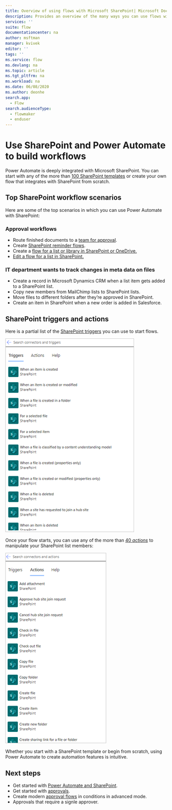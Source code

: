 ```yaml
---
title: Overview of using flows with Microsoft SharePoint| Microsoft Docs
description: Provides an overview of the many ways you can use flows with SharePoint lists and files.
services: ''
suite: flow
documentationcenter: na
author: msftman
manager: kvivek
editor: ''
tags: ''
ms.service: flow
ms.devlang: na
ms.topic: article
ms.tgt_pltfrm: na
ms.workload: na
ms.date: 06/08/2020
ms.author: deonhe
search.app: 
  - Flow
search.audienceType: 
  - flowmaker
  - enduser
---
```

# Use SharePoint and Power Automate to build workflows

Power Automate is deeply integrated with Microsoft SharePoint. You can start with any of the more than [100 SharePoint templates](https://flow.microsoft.com/templates/) or create your own flow that integrates with SharePoint from scratch.

## Top SharePoint workflow scenarios

Here are some of the top scenarios in which you can use Power Automate with SharePoint:

### Approval workflows

- Route finished documents to a [team for approval](./customize-sharepoint-page-approvals.md).
- Create [SharePoint reminder flows](create-sharepoint-reminder-flows.md).
- Create a [flow for a list or library in SharePoint or OneDrive.](https://support.microsoft.com/office/create-a-flow-for-a-list-or-library-in-sharepoint-or-onedrive-a9c3e03b-0654-46af-a254-20252e580d01)
- [Edit a flow for a list in SharePoint.](https://support.microsoft.com/office/edit-a-flow-for-a-list-in-sharepoint-b6678daa-2c82-44eb-be3f-2a9cb56301e8)


### IT department wants to track changes in meta data on files

- Create a record in Microsoft Dynamics CRM when a list item gets added to a SharePoint list.
- Copy new members from MailChimp lists to SharePoint lists.
- Move files to different folders after they’re approved in SharePoint.
- Create an item in SharePoint when a new order is added in Salesforce.


## SharePoint triggers and actions

Here is a partial list of the [SharePoint triggers](https://docs.microsoft.com/sharepoint/dev/business-apps/power-automate/sharepoint-connector-actions-triggers#sharepoint-triggers) you can use to start flows.


![A screenshot that shows a partial list of the SharePoint triggers](./media/overview-sharepoint/sharepoint-triggers.png)


Once your flow starts, you can use any of the more than [40 *actions*](https://docs.microsoft.com/sharepoint/dev/business-apps/power-automate/sharepoint-connector-actions-triggers#sharepoint-actions) to manipulate your SharePoint list members:

![A screenshot that shows a partial list of the SharePoint actions](./media/overview-sharepoint/sharepoint-actions.png)


Whether you start with a SharePoint template or begin from scratch, using Power Automate to create automation features is intuitive.

## Next steps

- Get started with [Power Automate and SharePoint](https://docs.microsoft.com/sharepoint/dev/business-apps/power-automate/get-started/create-your-first-flow). 
- Get started with [approvals](https://docs.microsoft.com/power-automate/get-started-approvals).
- Create modern [approval flows](use-expressions-in-conditions.md) in conditions in advanced mode.
- Approvals that require a signle approver.
